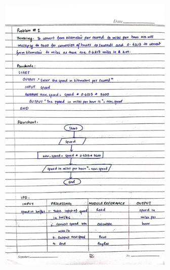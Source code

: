 ![Q1](https://github.com/Areeba2024/k240005/blob/6f8d9acb20d4fc44c379cd9fe1c2485b702e0a4f/PF%20Theory%20Assignment/Assign1/%20Q1.jpg)
